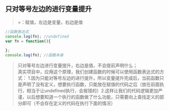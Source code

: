 ## 只对等号左边的进行变量提升

>=：赋值，左边是变量，右边是值

```javascript
//函数表达式
console.log(fn); //undefined
var fn = function(){
    
};
console.log(fn); //函数本身
```
>只对等号左边进行变量提升，右边是值，不会提前声明什么；  
>真实项目中，应用这个原理，我们创建函数的时候可以使用函数表达式的方式：  1.因为只能对等号左边的进行提升，所以变量提升完成后，当前函数只是声明了没有定义，想要执行函数，只能放在赋值的代码之后（放在前面执行，相当于让undefined执行，会报错的）2.这样让我们的代码逻辑更加严谨，以后想要知道一个执行的函数做了什么功能，只需要向上查找定义的部分即可（不会存在定义的代码在执行下面的情况）
